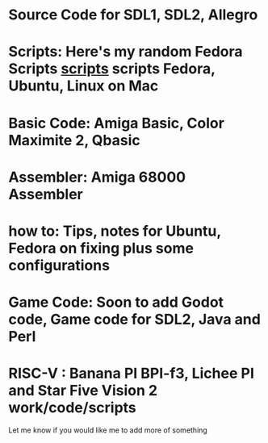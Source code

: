 # Source Code for SDL1, SDL2, Allegro<br>
# Scripts: Here's my random Fedora Scripts [scripts](https://github.com/rcman/fedora) scripts Fedora, Ubuntu, Linux on Mac<br>
# Basic Code: Amiga Basic, Color Maximite 2, Qbasic<br>
# Assembler: Amiga 68000 Assembler<br>
# how to: Tips, notes for Ubuntu, Fedora on fixing plus some configurations<br>
# Game Code:  Soon to add Godot code, Game code for SDL2, Java and Perl<br>
# RISC-V : Banana PI BPI-f3, Lichee PI and Star Five Vision 2 work/code/scripts<br>

Let me know if you would like me to add more of something
